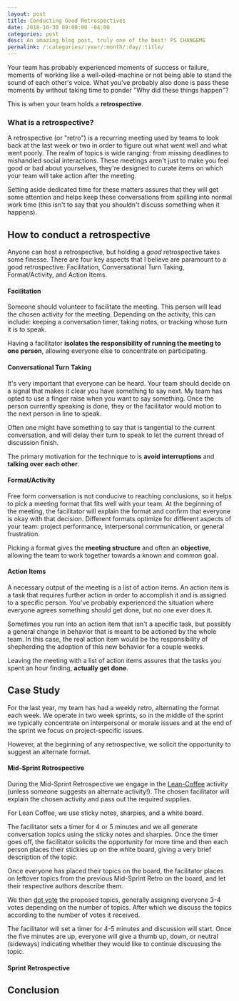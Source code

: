 ```yaml
---
layout: post
title: Conducting Good Retrospectives
date: 2018-10-30 09:00:00 -04:00
categories: post
desc: An amazing blog post, truly one of the best! PS CHANGEME
permalink: /:categories/:year/:month/:day/:title/
---
```


Your team has probably experienced moments of success or failure, moments of working like a well-oiled-machine or not being able to stand the sound of each other's voice. What you've probably also done is pass these moments by without taking time to ponder "Why did these things happen"?

This is when your team holds a __retrospective__.

### What is a retrospective?

A retrospective (or "retro") is a recurring meeting used by teams to look back at the last week or two in order to figure out what went well and what went poorly. The realm of topics is wide ranging: from missing deadlines to mishandled social interactions. These meetings aren't just to make you feel good or bad about yourselves, they're designed to curate items on which your team will take action after the meeting.

Setting aside dedicated time for these matters assures that they will get some attention and helps keep these conversations from spilling into normal work time (this isn't to say that you shouldn't discuss something when it happens).

## How to conduct a retrospective

Anyone can host a retrospective, but holding a _good_ retrospective takes some finesse. There are four key aspects that I believe are paramount to a good retrospective: Facilitation, Conversational Turn Taking, Format/Activity, and Action Items.

#### Facilitation

Someone should volunteer to facilitate the meeting. This person will lead the chosen activity for the meeting. Depending on the activity, this can include: keeping a conversation timer, taking notes, or tracking whose turn it is to speak. 

Having a facilitator **isolates the responsibility of running the meeting to one person**, allowing everyone else to concentrate on participating.

#### Conversational Turn Taking

It's very important that everyone can be heard. Your team should decide on a signal that makes it clear you have something to say next. My team has opted to use a finger raise when you want to say something. Once the person currently speaking is done, they or the facilitator would motion to the next person in line to speak. 

Often one might have something to say that is tangential to the current conversation, and will delay their turn to speak to let the current thread of discussion finish.

The primary motivation for the technique to is **avoid interruptions** and **talking over each other**.

#### Format/Activity

Free form conversation is not conducive to reaching conclusions, so it helps to pick a meeting format that fits well with your team. At the beginning of the meeting, the facilitator will explain the format and confirm that everyone is okay with that decision. Different formats optimize for different aspects of your team: project performance, interpersonal communication, or general frustration.

Picking a format gives the **meeting structure** and often an **objective**, allowing the team to work together towards a known and common goal.

#### Action Items

A necessary output of the meeting is a list of action items. An action item is a task that requires further action in order to accomplish it and is assigned to a specific person. You've probably experienced the situation where everyone agrees something should get done, but no one ever does it.

Sometimes you run into an action item that isn't a specific task, but possibly a general change in behavior that is meant to be actioned by the whole team. In this case, the real action item would be the responsibility of shepherding the adoption of this new behavior for a couple weeks.

Leaving the meeting with a list of action items assures that the tasks you spent an hour finding, **actually get done**.

## Case Study

For the last year, my team has had a weekly retro, alternating the format each week. We operate in two week sprints, so in the middle of the sprint we typically concentrate on interpersonal or morale issues and at the end of the sprint we focus on project-specific issues.

However, at the beginning of any retrospective, we solicit the opportunity to suggest an alternate format.

#### Mid-Sprint Retrospective

During the Mid-Sprint Retrospective we engage in the [Lean-Coffee](http://leancoffee.org) activity (unless someone suggests an alternate activity!). The chosen facilitator will explain the chosen activity and pass out the required supplies. 

For Lean Coffee, we use sticky notes, sharpies, and a white board. 

The facilitator sets a timer for 4 or 5 minutes and we all generate conversation topics using the sticky notes and sharpies. Once the timer goes off, the facilitator solicits the opportunity for more time and then each person places their stickies up on the white board, giving a very brief description of the topic.

Once everyone has placed their topics on the board, the facilitator places on leftover topics from the previous Mid-Sprint Retro on the board, and let their respective authors describe them.

We then [dot vote](https://en.wikipedia.org/wiki/Dot-voting) the proposed topics, generally assigning everyone 3-4 votes depending on the number of topics. After which we discuss the topics according to the number of votes it received.

The facilitator will set a timer for 4-5 minutes and discussion will start. Once the five minutes are up, everyone will give a thumb up, down, or neutral (sideways) indicating whether they would like to continue discussing the topic.

#### Sprint Retrospective



## Conclusion

